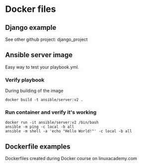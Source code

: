 # Docker files
## Django example
See other github project: django_project
## Ansible server image
Easy way to test your playbook.yml.

### Verify playbook
During building of the image

```
docker build -t ansible/server:v2 .
```

### Run container and verify it's working

```
docker run -it ansible/server:v2 /bin/bash
ansible -m ping -c local -b all
ansible -m shell -a 'echo "Hello World!"' -c local -b all
```

## Dockerfile examples
Dockerfiles created during Docker course on linuxacademy.com
